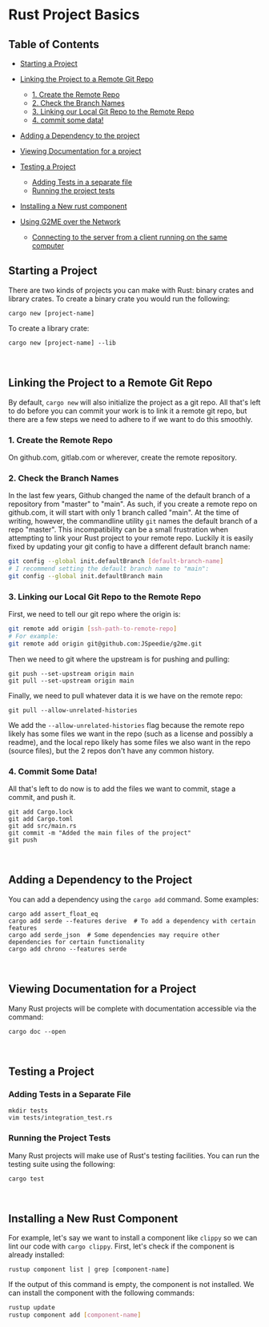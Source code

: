 # Rust Project Basics


## Table of Contents

* [Starting a Project](#starting-a-project)
* [Linking the Project to a Remote Git Repo](#)
    * [1. Create the Remote Repo](#1-create-the-remote-repo)
    * [2. Check the Branch Names](#2-check-the-branch-names)
    * [3. Linking our Local Git Repo to the Remote Repo](#3-linking-our-local-git-repo-to-the-remote-repo)
    * [4. commit some data!](#4-commit-some-data)
* [Adding a Dependency to the project](#adding-a-dependency-to-the-project)
* [Viewing Documentation for a project](#viewing-documentation-for-a-project)
* [Testing a Project](#testing-a-project)
    * [Adding Tests in a separate file](#adding-tests-in-a-separate-file)
    * [Running the project tests](#running-the-project-tests)
* [Installing a New rust component](#installing-a-new-rust-component)

* [Using G2ME over the Network](#using-g2me-over-the-network)
    * [Connecting to the server from a client running on the same computer](#connecting-to-the-server-from-a-client-running-on-the-same-computer)


## Starting a Project

There are two kinds of projects you can make with Rust: binary crates and
library crates. To create a binary crate you would run the following:

```
cargo new [project-name]
```

To create a library crate:

```
cargo new [project-name] --lib
```

&nbsp;

## Linking the Project to a Remote Git Repo

By default, `cargo new` will also initialize the project as a git repo. All
that's left to do before you can commit your work is to link it a remote git
repo, but there are a few steps we need to adhere to if we want to do this
smoothly.


### 1. Create the Remote Repo

On github.com, gitlab.com or wherever, create the remote repository.

### 2. Check the Branch Names

In the last few years, Github changed the name of the default branch of a
repository from "master" to "main". As such, if you create a remote repo on
github.com, it will start with only 1 branch called "main". At the time of
writing, however, the commandline utility `git` names the default branch of a
repo "master". This incompatibility can be a small frustration when attempting
to link your Rust project to your remote repo. Luckily it is easily fixed by
updating your git config to have a different default branch name:

```bash
git config --global init.defaultBranch [default-branch-name]
# I recommend setting the default branch name to "main":
git config --global init.defaultBranch main
```

### 3. Linking our Local Git Repo to the Remote Repo

First, we need to tell our git repo where the origin is:

```bash
git remote add origin [ssh-path-to-remote-repo]
# For example:
git remote add origin git@github.com:JSpeedie/g2me.git
```

Then we need to git where the upstream is for pushing and pulling:

```
git push --set-upstream origin main
git pull --set-upstream origin main
```

Finally, we need to pull whatever data it is we have on the remote repo:

```
git pull --allow-unrelated-histories
```

We add the `--allow-unrelated-histories` flag because the remote repo likely
has some files we want in the repo (such as a license and possibly a readme),
and the local repo likely has some files we also want in the repo (source
files), but the 2 repos don't have any common history.

### 4. Commit Some Data!

All that's left to do now is to add the files we want to commit, stage a commit,
and push it.

```
git add Cargo.lock
git add Cargo.toml
git add src/main.rs
git commit -m "Added the main files of the project"
git push
```

&nbsp;

## Adding a Dependency to the Project

You can add a dependency using the `cargo add` command. Some examples:

```
cargo add assert_float_eq
cargo add serde --features derive  # To add a dependency with certain features
cargo add serde_json  # Some dependencies may require other dependencies for certain functionality
cargo add chrono --features serde
```

&nbsp;

## Viewing Documentation for a Project

Many Rust projects will be complete with documentation accessible via the
command:

```
cargo doc --open
```

&nbsp;

## Testing a Project

### Adding Tests in a Separate File

```
mkdir tests
vim tests/integration_test.rs
```

### Running the Project Tests

Many Rust projects will make use of Rust's testing facilities. You can run
the testing suite using the following:

```
cargo test
```

&nbsp;

## Installing a New Rust Component

For example, let's say we want to install a component like `clippy` so we can
lint our code with `cargo clippy`. First, let's check if the component is
already installed:

```
rustup component list | grep [component-name]
```

If the output of this command is empty, the component is not installed. We can
install the component with the following commands:

```bash
rustup update
rustup component add [component-name]
```

&nbsp;
